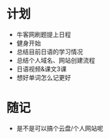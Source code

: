 # 计划
- 牛客网刷题提上日程
- 健身开始
- 总结目前日语的学习情况
- 总结个人域名、网站创建流程
- 日语视频&课文3课
- 想好单词怎么记更好
# 随记
- 是不是可以搞个云盘/个人网站呢
